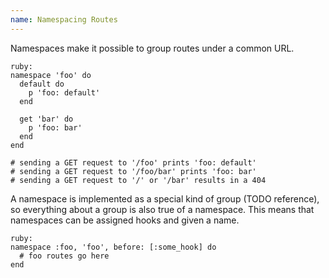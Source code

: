 ```yaml
---
name: Namespacing Routes
---
```


Namespaces make it possible to group routes under a common URL.

    ruby:
    namespace 'foo' do
      default do
        p 'foo: default'
      end

      get 'bar' do
        p 'foo: bar'
      end
    end

    # sending a GET request to '/foo' prints 'foo: default'
    # sending a GET request to '/foo/bar' prints 'foo: bar'
    # sending a GET request to '/' or '/bar' results in a 404

A namespace is implemented as a special kind of group (TODO reference), so everything about a group is also true of a namespace. This means that namespaces can be assigned hooks and given a name.

    ruby:
    namespace :foo, 'foo', before: [:some_hook] do
      # foo routes go here
    end
